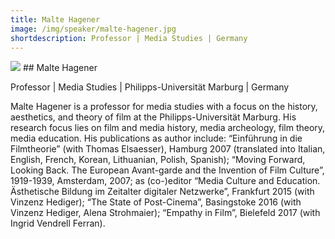 ```yaml
---
title: Malte Hagener 
image: /img/speaker/malte-hagener.jpg
shortdescription: Professor | Media Studies | Germany 
---
```

<img src="/img/speaker/malte-hagener.jpg">
## Malte Hagener 

Professor | Media Studies | Philipps-Universität Marburg | Germany 

Malte Hagener is a professor for media studies with a focus on the history, aesthetics, and theory of film at the Philipps-Universität Marburg. His research focus lies on film and media history, media archeology, film theory, media education. His publications as author include: “Einführung in die Filmtheorie” (with Thomas Elsaesser), Hamburg 2007 (translated into Italian, English, French, Korean, Lithuanian, Polish, Spanish); “Moving Forward, Looking Back. The European Avant-garde and the Invention of Film Culture”, 1919-1939, Amsterdam, 2007; as (co-)editor “Media Culture and Education. Ästhetische Bildung im Zeitalter digitaler Netzwerke”, Frankfurt 2015 (with Vinzenz Hediger); “The State of Post-Cinema”, Basingstoke 2016 (with Vinzenz Hediger, Alena Strohmaier); “Empathy in Film”, Bielefeld 2017 (with Ingrid Vendrell Ferran).